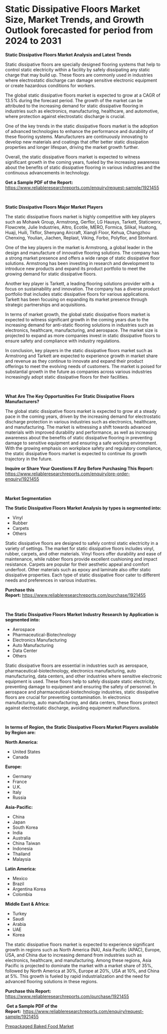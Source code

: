 <p><h1>Static Dissipative Floors Market Size, Market Trends, and Growth Outlook forecasted for period from 2024 to 2031</h1></p><p><strong>Static Dissipative Floors Market Analysis and Latest Trends</strong></p>
<p><p>Static dissipative floors are specially designed flooring systems that help to control static electricity within a facility by safely dissipating any static charge that may build up. These floors are commonly used in industries where electrostatic discharge can damage sensitive electronic equipment or create hazardous conditions for workers.</p><p>The global static dissipative floors market is expected to grow at a CAGR of 13.5% during the forecast period. The growth of the market can be attributed to the increasing demand for static dissipative flooring in industries such as electronics, manufacturing, healthcare, and automotive, where protection against electrostatic discharge is crucial.</p><p>One of the key trends in the static dissipative floors market is the adoption of advanced technologies to enhance the performance and durability of these flooring systems. Manufacturers are continuously innovating to develop new materials and coatings that offer better static dissipation properties and longer lifespan, driving the market growth further.</p><p>Overall, the static dissipative floors market is expected to witness significant growth in the coming years, fueled by the increasing awareness about the benefits of static dissipative flooring in various industries and the continuous advancements in technology.</p></p>
<p><strong>Get a Sample PDF of the Report:&nbsp;</strong> <a href="https://www.reliableresearchreports.com/enquiry/request-sample/1921455">https://www.reliableresearchreports.com/enquiry/request-sample/1921455</a></p>
<p>&nbsp;</p>
<p><strong>Static Dissipative Floors Major Market Players</strong></p>
<p><p>The static dissipative floors market is highly competitive with key players such as Mohawk Group, Armstrong, Gerflor, LG Hausys, Tarkett, Staticworx, Flowcrete, Julie Industries, Altro, Ecotile, MERO, Formica, Silikal, Huatong, Huaji, Huili, Tkflor, Shenyang Aircraft, Xiangli Floor, Kehua, Changzhou Chenxing, Youlian, Jiachen, Replast, Viking, Forbo, Polyflor, and Stonhard.</p><p>One of the key players in the market is Armstrong, a global leader in the design and manufacture of innovative flooring solutions. The company has a strong market presence and offers a wide range of static dissipative floor solutions. Armstrong has been investing in research and development to introduce new products and expand its product portfolio to meet the growing demand for static dissipative floors.</p><p>Another key player is Tarkett, a leading flooring solutions provider with a focus on sustainability and innovation. The company has a diverse product portfolio that includes static dissipative floors for various applications. Tarkett has been focusing on expanding its market presence through strategic partnerships and acquisitions.</p><p>In terms of market growth, the global static dissipative floors market is expected to witness significant growth in the coming years due to the increasing demand for anti-static flooring solutions in industries such as electronics, healthcare, manufacturing, and aerospace. The market size is projected to expand as more companies invest in static dissipative floors to ensure safety and compliance with industry regulations.</p><p>In conclusion, key players in the static dissipative floors market such as Armstrong and Tarkett are expected to experience growth in market share and revenue as they continue to innovate and expand their product offerings to meet the evolving needs of customers. The market is poised for substantial growth in the future as companies across various industries increasingly adopt static dissipative floors for their facilities.</p></p>
<p>&nbsp;</p>
<p><strong>What Are The Key Opportunities For Static Dissipative Floors Manufacturers?</strong></p>
<p><p>The global static dissipative floors market is expected to grow at a steady pace in the coming years, driven by the increasing demand for electrostatic discharge protection in various industries such as electronics, healthcare, and manufacturing. The market is witnessing a shift towards advanced materials with improved durability and performance, as well as increasing awareness about the benefits of static dissipative flooring in preventing damage to sensitive equipment and ensuring a safe working environment. With the growing emphasis on workplace safety and regulatory compliance, the static dissipative floors market is expected to continue its growth trajectory in the future.</p></p>
<p><strong>Inquire or Share Your Questions If Any Before Purchasing This Report:</strong> <a href="https://www.reliableresearchreports.com/enquiry/pre-order-enquiry/1921455">https://www.reliableresearchreports.com/enquiry/pre-order-enquiry/1921455</a></p>
<p>&nbsp;</p>
<p><strong>Market Segmentation</strong></p>
<p><strong>The Static Dissipative Floors Market Analysis by types is segmented into:</strong></p>
<p><ul><li>Vinyl</li><li>Rubber</li><li>Carpets</li><li>Others</li></ul></p>
<p><p>Static dissipative floors are designed to safely control static electricity in a variety of settings. The market for static dissipative floors includes vinyl, rubber, carpets, and other materials. Vinyl floors offer durability and ease of maintenance, while rubber floors provide excellent cushioning and impact resistance. Carpets are popular for their aesthetic appeal and comfort underfoot. Other materials such as epoxy and laminate also offer static dissipative properties. Each type of static dissipative floor cater to different needs and preferences in various industries.</p></p>
<p><strong>Purchase this Report:&nbsp;</strong><a href="https://www.reliableresearchreports.com/purchase/1921455">https://www.reliableresearchreports.com/purchase/1921455</a></p>
<p>&nbsp;</p>
<p><strong>The Static Dissipative Floors Market Industry Research by Application is segmented into:</strong></p>
<p><ul><li>Aerospace</li><li>Pharmaceutical-Biotechnology</li><li>Electronics Manufacturing</li><li>Auto Manufacturing</li><li>Data Center</li><li>Others</li></ul></p>
<p><p>Static dissipative floors are essential in industries such as aerospace, pharmaceutical-biotechnology, electronics manufacturing, auto manufacturing, data centers, and other industries where sensitive electronic equipment is used. These floors help to safely dissipate static electricity, preventing damage to equipment and ensuring the safety of personnel. In aerospace and pharmaceutical-biotechnology industries, static dissipative floors are crucial for preventing contamination. In electronics manufacturing, auto manufacturing, and data centers, these floors protect against electrostatic discharge, avoiding equipment malfunctions.</p></p>
<p>&nbsp;</p>
<p><strong>In terms of Region, the Static Dissipative Floors Market Players available by Region are:</strong></p>
<p>
    <p> <strong> North America: </strong>
        <ul>
            <li>United States</li>
            <li>Canada</li>
        </ul>
        </p> 
    <p> <strong> Europe: </strong>
        <ul>
            <li>Germany</li>
            <li>France</li>
            <li>U.K.</li>
            <li>Italy</li>
            <li>Russia</li>
        </ul>
        </p> 
    <p> <strong> Asia-Pacific: </strong>
        <ul>
            <li>China</li>
            <li>Japan</li>
            <li>South Korea</li>
            <li>India</li>
            <li>Australia</li>
            <li>China Taiwan</li>
            <li>Indonesia</li>
            <li>Thailand</li>
            <li>Malaysia</li>
        </ul>
        </p> 
    <p> <strong> Latin America: </strong>
        <ul>
            <li>Mexico</li>
            <li>Brazil</li>
            <li>Argentina Korea</li>
            <li>Colombia</li>
        </ul>
        </p> 
    <p> <strong> Middle East & Africa: </strong>
        <ul>
            <li>Turkey</li>
            <li>Saudi</li>
            <li>Arabia</li>
            <li>UAE</li>
            <li>Korea</li>
        </ul>
    </p>
    </p>
<p><p>The static dissipative floors market is expected to experience significant growth in regions such as North America (NA), Asia Pacific (APAC), Europe, USA, and China due to increasing demand from industries such as electronics, healthcare, and manufacturing. Among these regions, Asia Pacific is projected to dominate the market with a market share of 35%, followed by North America at 30%, Europe at 20%, USA at 10%, and China at 5%. This growth is fueled by rapid industrialization and the need for advanced flooring solutions in these regions.</p></p>
<p><strong>Purchase this Report: </strong><a href="https://www.reliableresearchreports.com/purchase/1921455">https://www.reliableresearchreports.com/purchase/1921455</a></p>
<p>&nbsp;<strong>Get a Sample PDF of the Report:&nbsp;&nbsp;</strong><a href="https://www.reliableresearchreports.com/enquiry/request-sample/1921455">https://www.reliableresearchreports.com/enquiry/request-sample/1921455</a></p>
<p><strong></strong></p>
<p><p><a href="https://rainy-horn-d69.notion.site/Prepackaged-Baked-Food-Market-Size-and-Examines-its-Market-Scope-with-a-Primary-Focus-on-Growth-Op-0389f1cbf55043aabcc418b5b1a42f83">Prepackaged Baked Food Market</a></p></p>